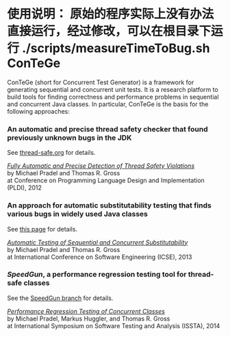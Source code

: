 使用说明：
原始的程序实际上没有办法直接运行，经过修改，可以在根目录下运行 ./scripts/measureTimeToBug.sh 
ConTeGe
=======

ConTeGe (short for Concurrent Test Generator) is a framework for generating sequential and concurrent unit tests. It is a research platform to build tools for finding correctness and performance problems in sequential and concurrent Java classes. In particular, ConTeGe is the basis for the following approaches:

### An automatic and precise thread safety checker that found previously unknown bugs in the JDK
 
See [thread-safe.org](http://thread-safe.org) for details.

[*Fully Automatic and Precise Detection of Thread Safety Violations*](http://mp.binaervarianz.de/pldi2012.pdf)  
by Michael Pradel and Thomas R. Gross  
at Conference on Programming Language Design and Implementation (PLDI), 2012

### An approach for automatic substitutability testing that finds various bugs in widely used Java classes

See [this page](http://mp.binaervarianz.de/icse2013/) for details.

[*Automatic Testing of Sequential and Concurrent Substitutability*](http://mp.binaervarianz.de/icse2013.pdf)  
by Michael Pradel and Thomas R. Gross  
at International Conference on Software Engineering (ICSE), 2013

### *SpeedGun*, a performance regression testing tool for thread-safe classes

See the [SpeedGun branch](https://github.com/michaelpradel/ConTeGe/tree/SpeedGun) for details.

[*Performance Regression Testing of Concurrent Classes*](http://mp.binaervarianz.de/issta2014.pdf)  
by Michael Pradel, Markus Huggler, and Thomas R. Gross  
at International Symposium on Software Testing and Analysis (ISSTA), 2014



